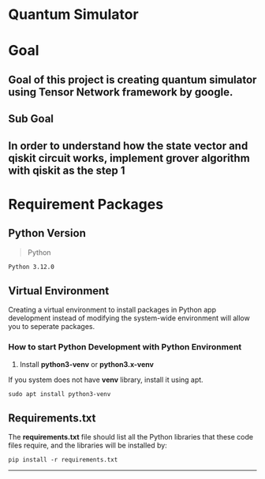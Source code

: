 Quantum Simulator 
===

# Goal 

Goal of this project is creating quantum simulator using Tensor Network framework by google.
---

## Sub Goal

In order to understand how the state vector and qiskit circuit works, implement grover algorithm with qiskit as the step 1
---

# Requirement Packages

## Python Version
> Python

    Python 3.12.0 

## Virtual Environment
Creating a virtual environment to install packages in Python app development instead of modifying the system-wide environment will allow you to seperate packages.

### How to start Python Development with Python Environment
1. Install **python3-venv** or **python3.x-venv**

If you system does not have **venv** library, install it using apt.
>   
    sudo apt install python3-venv

## Requirements.txt
The **requirements.txt** file should list all the Python libraries that these code files require, and the libraries will be installed by:
>
    pip install -r requirements.txt
---